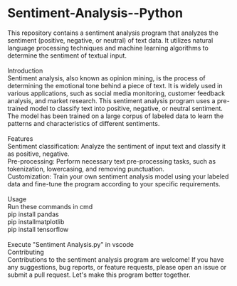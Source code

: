 # Sentiment-Analysis--Python
This repository contains a sentiment analysis program that analyzes the sentiment (positive, negative, or neutral) of text data. It utilizes natural language processing techniques and machine learning algorithms to determine the sentiment of textual input.
<br/><br/>
Introduction <br/>
Sentiment analysis, also known as opinion mining, is the process of determining the emotional tone behind a piece of text. It is widely used in various applications, such as social media monitoring, customer feedback analysis, and market research.
This sentiment analysis program uses a pre-trained model to classify text into positive, negative, or neutral sentiment. The model has been trained on a large corpus of labeled data to learn the patterns and characteristics of different sentiments.
<br/><br/>
Features<br/>
Sentiment classification: Analyze the sentiment of input text and classify it as positive, negative. <br/>
Pre-processing: Perform necessary text pre-processing tasks, such as tokenization, lowercasing, and removing punctuation.<br/>
Customization: Train your own sentiment analysis model using your labeled data and fine-tune the program according to your specific requirements.<br/><br/>
Usage <br/>
Run these commands in cmd<br/>
pip install pandas<br/>
pip installmatplotlib<br/>
pip install tensorflow<br/>
<br/>
Execute "Sentiment Analysis.py" in vscode<br/>
Contributing<br/>
Contributions to the sentiment analysis program are welcome! If you have any suggestions, bug reports, or feature requests, please open an issue or submit a pull request. Let's make this program better together.
